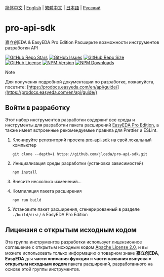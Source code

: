 [简体中文](./README.md) | [English](./README.en.md) | [繁體中文](./README.zh-Hant.md) | [日本語](./README.ja.md) | [Русский](#)

# pro-api-sdk

嘉立创EDA & EasyEDA Pro Edition Расширьте возможности инструментов разработки API

[![GitHub Repo Stars](https://img.shields.io/github/stars/jlceda/pro-api-sdk)](https://github.com/jlceda/pro-api-sdk)
[![GitHub Issues](https://img.shields.io/github/issues/jlceda/pro-api-sdk)](https://github.com/jlceda/pro-api-sdk/issues)
[![GitHub Repo Size](https://img.shields.io/github/repo-size/jlceda/pro-api-sdk)](https://github.com/jlceda/pro-api-sdk)
[![GitHub License](https://img.shields.io/github/license/jlceda/pro-api-sdk)](./LICENSE)
[![NPM Version](https://img.shields.io/npm/v/%40jlceda%2Fpro-api-types?label=pro-api-types)](https://www.npmjs.com/package/@jlceda/pro-api-types)
[![NPM Downloads](https://img.shields.io/npm/d18m/%40jlceda%2Fpro-api-types)](https://www.npmjs.com/package/@jlceda/pro-api-types)

> [!NOTE]
> Для получения подробной документации по разработке, пожалуйста, посетите: [https://prodocs.easyeda.com/en/api/guide/](https://prodocs.easyeda.com/en/api/guide/)

## Войти в разработку

Этот набор инструментов разработки содержит все среды и инструменты для разработки пакета расширений [EasyEDA Pro Edition](https://pro.easyeda.com/), а также имеет встроенные рекомендуемые правила для Prettier и ESLint.

1. Клонируйте репозиторий проекта [pro-api-sdk](https://github.com/jlceda/pro-api-sdk) на свой локальный компьютер

    ```shell
    git clone --depth=1 https://github.com/jlceda/pro-api-sdk.git
    ```

2. Инициализация среды разработки (установка зависимостей)

    ```shell
    npm install
    ```

3. Внесите несколько изменений...

4. Компиляция пакета расширения

    ```shell
    npm run build
    ```

5. Установите пакет расширения, сгенерированный в разделе `./build/dist/` в EasyEDA Pro Edition

## Лицензия с открытым исходным кодом

Эта группа инструментов разработки использует лицензионное соглашение с открытым исходным кодом [Apache License 2.0](https://choosealicense.com/licenses/apache-2.0/), и вы можете использовать только информацию о товарном знаке **嘉立创EDA**, **EasyEDA** для **части описания функции** и **части названия выпуска с открытым исходным кодом** пакета расширений, разработанного на основе этой группы инструментов.
